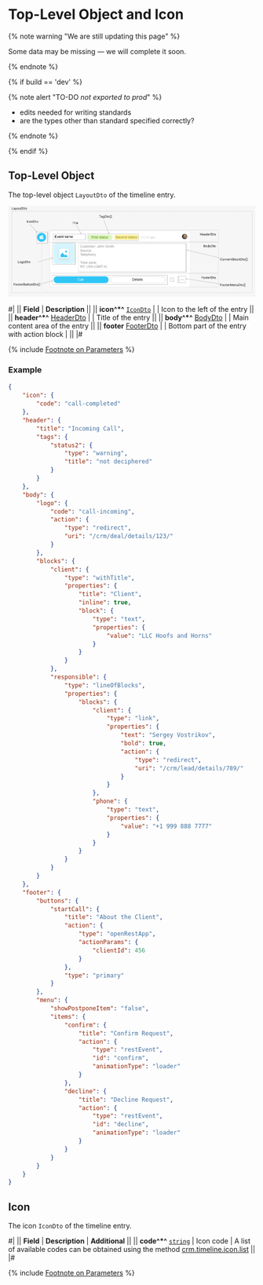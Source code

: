 # Top-Level Object and Icon

{% note warning "We are still updating this page" %}

Some data may be missing — we will complete it soon.

{% endnote %}

{% if build == 'dev' %}

{% note alert "TO-DO _not exported to prod_" %}

- edits needed for writing standards
- are the types other than standard specified correctly?

{% endnote %}

{% endif %}

## Top-Level Object

The top-level object `LayoutDto` of the timeline entry.

![Top-Level Object of the Timeline Entry](./_images/LayoutDto.png)

#|
|| **Field** | **Description** ||
|| **icon^*^**
[`IconDto`](#icon) |  | Icon to the left of the entry ||
|| **header^*^**
[HeaderDto](./header.md) |  | Title of the entry ||
|| **body^*^**
[BodyDto](./body.md) |  | Main content area of the entry ||
|| **footer**
[FooterDto](./footer.md) |  | Bottom part of the entry with action block | ||
|#

{% include [Footnote on Parameters](../../../../../_includes/required.md) %}

### Example

```json
{
    "icon": {
        "code": "call-completed"
    },
    "header": {
        "title": "Incoming Call",
        "tags": {
            "status2": {
                "type": "warning",
                "title": "not deciphered"
            }
        }
    },
    "body": {
        "logo": {
            "code": "call-incoming",
            "action": {
                "type": "redirect",
                "uri": "/crm/deal/details/123/"
            }
        },
        "blocks": {
            "client": {
                "type": "withTitle",
                "properties": {
                    "title": "Client",
                    "inline": true,
                    "block": {
                        "type": "text",
                        "properties": {
                            "value": "LLC Hoofs and Horns"
                        }
                    }
                }
            },
            "responsible": {
                "type": "lineOfBlocks",
                "properties": {
                    "blocks": {
                        "client": {
                            "type": "link",
                            "properties": {
                                "text": "Sergey Vostrikov",
                                "bold": true,
                                "action": {
                                    "type": "redirect",
                                    "uri": "/crm/lead/details/789/"
                                }
                            }
                        },
                        "phone": {
                            "type": "text",
                            "properties": {
                                "value": "+1 999 888 7777"
                            }
                        }
                    }
                }
            }
        }
    },
    "footer": {
        "buttons": {
            "startCall": {
                "title": "About the Client",
                "action": {
                    "type": "openRestApp",
                    "actionParams": {
                        "clientId": 456
                    }
                },
                "type": "primary"
            }
        },
        "menu": {
            "showPostponeItem": "false",
            "items": {
                "confirm": {
                    "title": "Confirm Request",
                    "action": {
                        "type": "restEvent",
                        "id": "confirm",
                        "animationType": "loader"
                    }
                },
                "decline": {
                    "title": "Decline Request",
                    "action": {
                        "type": "restEvent",
                        "id": "decline",
                        "animationType": "loader"
                    }
                }
            }
        }
    }
}
```

## Icon

The icon `IconDto` of the timeline entry.

#|
|| **Field** | **Description** | **Additional** ||
|| **code^*^**
[`string`](../../../../data-types.md) | Icon code | A list of available codes can be obtained using the method [crm.timeline.icon.list](.) ||
|#

{% include [Footnote on Parameters](../../../../../_includes/required.md) %}